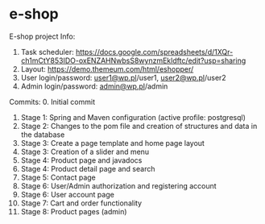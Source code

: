 # e-shop
E-shop project
Info:
1. Task scheduler: https://docs.google.com/spreadsheets/d/1XQr-ch1mCtY853IDO-oxENZAHNwbsS8wynzmEkldftc/edit?usp=sharing
2. Layout: https://demo.themeum.com/html/eshopper/
3. User login/password: user1@wp.pl/user1, user2@wp.pl/user2
4. Admin login/password: admin@wp.pl/admin

Commits:
0. Initial commit
1. Stage 1: Spring and Maven configuration (active profile: postgresql)
2. Stage 2: Changes to the pom file and creation of structures and data in the database
3. Stage 3: Create a page template and home page layout
4. Stage 3: Creation of a slider and menu
5. Stage 4: Product page and javadocs
6. Stage 4: Product detail page and search
7. Stage 5: Contact page
8. Stage 6: User/Admin authorization and registering account
9. Stage 6: User account page
10. Stage 7: Cart and order functionality
11. Stage 8: Product pages (admin)